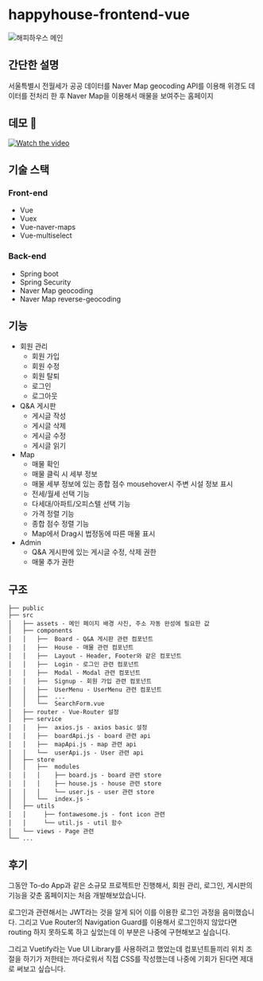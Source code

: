 # happyhouse-frontend-vue

![해피하우스 메인](https://user-images.githubusercontent.com/41102293/119766165-7daec900-beef-11eb-83ec-5de1ff833e2a.png)

## 간단한 설명

서울특별시 전월세가 공공 데이터를 Naver Map geocoding API를 이용해 위경도 데이터를 전처리 한 후 Naver Map을 이용해서 매물을 보여주는 홈페이지

## 데모 👀

[![Watch the video](https://i.imgur.com/vKb2F1B.png)](https://www.youtube.com/watch?v=yyDJW8w6hoU)

## 기술 스택

### Front-end

- Vue
- Vuex
- Vue-naver-maps
- Vue-multiselect

### Back-end

- Spring boot
- Spring Security
- Naver Map geocoding
- Naver Map reverse-geocoding

## 기능

- 회원 관리
  - 회원 가입
  - 회원 수정
  - 회원 탈퇴
  - 로그인
  - 로그아웃
- Q&A 게시판
  - 게시글 작성
  - 게시글 삭제
  - 게시글 수정
  - 게시글 읽기
- Map
  - 매물 확인
  - 매물 클릭 시 세부 정보
  - 매물 세부 정보에 있는 종합 점수 mousehover시 주변 시설 정보 표시
  - 전세/월세 선택 기능
  - 다세대/아파트/오피스텔 선택 기능
  - 가격 정렬 기능
  - 종합 점수 정렬 기능
  - Map에서 Drag시 법정동에 따른 매물 표시
- Admin
  - Q&A 게시판에 있는 게시글 수정, 삭제 권한
  - 매물 추가 권한

## 구조

    ├── public
    ├── src
    │   ├── assets - 메인 페이지 배경 사진, 주소 자동 완성에 필요한 값
    │   ├── components
    │   │   ├──  Board - Q&A 게시판 관련 컴포넌트
    │   │   ├──  House - 매물 관련 컴포넌트
    │   │   ├──  Layout - Header, Footer와 같은 컴포넌트
    │   │   ├──  Login - 로그인 관련 컴포넌트
    │   │   ├──  Modal - Modal 관련 컴포넌트
    │   │   ├──  Signup - 회원 가입 관련 컴포넌트
    │   │   ├──  UserMenu - UserMenu 관련 컴포넌트
    │   │   ├──  ...
    │   │   └──  SearchForm.vue
    │   ├── router - Vue-Router 설정
    │   ├── service
    │   │   ├──  axios.js - axios basic 설정
    │   │   ├──  boardApi.js - board 관련 api
    │   │   ├──  mapApi.js - map 관련 api
    │   │   └──  userApi.js - User 관련 api
    │   ├── store
    │   │   ├──  modules
    │   │   │    ├── board.js - board 관련 store
    │   │   │    ├── house.js - house 관련 store
    │   │   │    └── user.js - user 관련 store
    │   │   └──  index.js -
    │   ├── utils
    │   │     ├── fontawesome.js - font icon 관련
    │   │     └── util.js - util 함수
    │   └── views - Page 관련
    └── ...

## 후기

그동안 To-do App과 같은 소규모 프로젝트만 진행해서, 회원 관리, 로그인, 게시판의 기능을 갖춘 홈페이지는 처음 개발해보았습니다.

로그인과 관련해서는 JWT라는 것을 알게 되어 이를 이용한 로그인 과정을 음미했습니다. 그리고 Vue Router의 Navigation Guard를 이용해서 로그인하지 않았다면 routing 하지 못하도록 하고 싶었는데 이 부분은 나중에 구현해보고 싶습니다.

그리고 Vuetify라는 Vue UI Library를 사용하려고 했었는데 컴포넌트들끼리 위치 조절을 하기가 저한테는 까다로워서 직접 CSS를 작성했는데 나중에 기회가 된다면 제대로 써보고 싶습니다.
